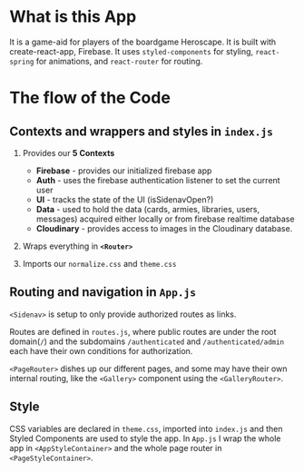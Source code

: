 # What is this App

It is a game-aid for players of the boardgame Heroscape. It is built with create-react-app, Firebase. It uses `styled-components` for styling, `react-spring` for animations, and `react-router` for routing.

# The flow of the Code

## Contexts and wrappers and styles in `index.js`

1. Provides our **5 Contexts**

    - **Firebase** - provides our initialized firebase app
    - **Auth** - uses the firebase authentication listener to set the current user
    - **UI** - tracks the state of the UI (isSidenavOpen?)
    - **Data** - used to hold the data (cards, armies, libraries, users, messages) acquired either locally or from firebase realtime database
    - **Cloudinary** - provides access to images in the Cloudinary database.

2. Wraps everything in **`<Router>`**
3. Imports our `normalize.css` and `theme.css`

## Routing and navigation in `App.js`

`<Sidenav>` is setup to only provide authorized routes as links.

Routes are defined in `routes.js`, where public routes are under the root domain(`/`) and the subdomains `/authenticated` and `/authenticated/admin` each have their own conditions for authorization.

`<PageRouter>` dishes up our different pages, and some may have their own internal routing, like the `<Gallery>` component using the `<GalleryRouter>`.

## Style

CSS variables are declared in `theme.css`, imported into `index.js` and then Styled Components are used to style the app. In `App.js` I wrap the whole app in `<AppStyleContainer>` and the whole page router in `<PageStyleContainer>`.
